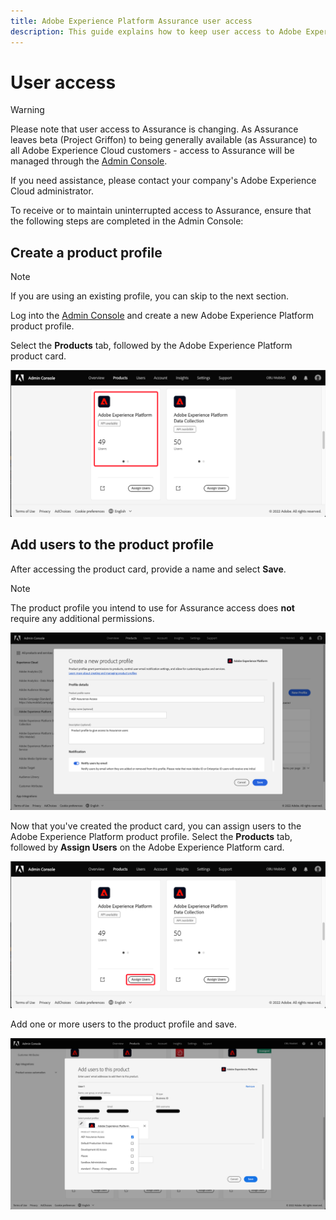 ```yaml
---
title: Adobe Experience Platform Assurance user access
description: This guide explains how to keep user access to Adobe Experience Platform Assurance by managing it through the Admin Console.
---
```


# User access

>[!WARNING]
>
>Please note that user access to Assurance is changing. As Assurance leaves beta (Project Griffon) to being generally available (as Assurance) to all Adobe Experience Cloud customers - access to Assurance will be managed through the [Admin Console](https://helpx.adobe.com/enterprise/using/admin-console.html).
>
>If you need assistance, please contact your company's Adobe Experience Cloud administrator.

To receive or to maintain uninterrupted access to Assurance, ensure that the following steps are completed in the Admin Console:

## Create a product profile

>[!NOTE]
>
>If you are using an existing profile, you can skip to the next section.

Log into the [Admin Console](https://adminconsole.adobe.com/) and create a new Adobe Experience Platform product profile. 

Select the **Products** tab, followed by the Adobe Experience Platform product card.

![Adobe Experience Platform Assurance analytics view](./images/get-access/analytics-view.png)

## Add users to the product profile

After accessing the product card, provide a name and select **Save**.

>[!NOTE]
>
>The product profile you intend to use for Assurance access does **not** require any additional permissions.

![Adobe Experience Platform product profile](./images/get-access/product-profile.png)

Now that you've created the product card, you can assign users to the Adobe Experience Platform product profile. Select the **Products** tab, followed by **Assign Users** on the Adobe Experience Platform card.

![Assigning users to product profile](./images/get-access/assign-users.png)

Add one or more users to the product profile and save.

![Adding users to product profile](./images/get-access/add-users.png)

